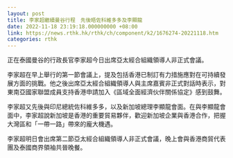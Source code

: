 ```yaml
---
layout: post
title: 李家超繼續曼谷行程　先後晤佐科維多多及李顯龍
date: 2022-11-18 23:19:18.000000000 +08:00
link: https://news.rthk.hk/rthk/ch/component/k2/1676274-20221118.htm
categories: rthk
---
```


正在泰國曼谷的行政長官李家超今日出席亞太經合組織領導人非正式會議。

李家超在早上舉行的第一節會議上，提及包括香港已制訂有力措施應對在可持續發展方面的挑戰。他之後出席亞太經合組織領導人與主席嘉賓非正式對話時表示，對東南亞國家聯盟成員支持香港申請加入《區域全面經濟伙伴關係協定》感到鼓舞。

李家超又先後與印尼總統佐科維多多，以及新加坡總理李顯龍會面。在與李顯龍會面中，李家超說新加坡是香港的重要貿易夥伴，歡迎新加坡企業與香港合作，把握大灣區和「一帶一路」帶來的龐大機遇。

李家超明日會出席第二節亞太經合組織領導人非正式會議，晚上會與香港商貿代表團及泰國商界領袖共晉晚餐。
